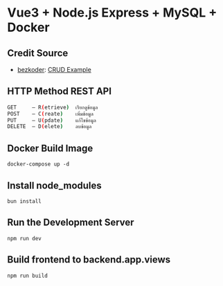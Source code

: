 # Vue3 + Node.js Express + MySQL + Docker

## Credit Source 

- [bezkoder](https://github.com/bezkoder): [CRUD Example](https://www.bezkoder.com/vue-js-node-js-express-mysql-crud-example/)

## HTTP Method REST API
```bash
GET     — R(etrieve)  เรียกดูข้อมูล
POST    — C(reate)    เพิ่มข้อมูล
PUT     — U(pdate)    แก้ไขข้อมูล
DELETE  — D(elete)    ลบข้อมูล
```

## Docker Build Image
```
docker-compose up -d
```

## Install node_modules
```
bun install
```

## Run the Development Server
```
npm run dev
```

## Build frontend to backend.app.views
```
npm run build
```